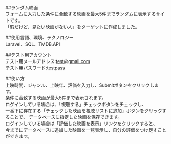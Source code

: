 ##ランダム映画  
フォームに入力した条件に合致する映画を最大5件までランダムに表示するサイトです。  
「暇だけど、見たい映画がない人」をターゲットに作成しました。

##使用言語、環境、テクノロジー  
Laravel、SQL、TMDB.API  

##テスト用アカウント  
テスト用メールアドレス:test@gmail.com  
テスト用パスワード:testpass  

##使い方  
上映時間、ジャンル、上映年、評価を入力し、Submitボタンをクリックします。  
条件に合致する映画が最大5件まで表示されます。  
ログインしている場合は、「視聴する」チェックボタンをチェックし、  
一番下に存在する「チェックした映画を視聴リストに追加」ボタンをクリックすることで、
データベースに指定した映画を保存できます。  
ログインしている場合は「評価した映画を表示」リンクをクリックすると、  
今までにデータべースに追加した映画を一覧表示し、自分の評価をつけ足すことができます。  
